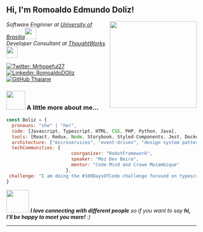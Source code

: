 <h2> Hi, I'm Romoaldo Edmundo Doliz!</h2>
<img align='right' src="https://media4.giphy.com/media/u2pmTWUi0MXjyrMaVj/200w.webp?cid=ecf05e47bcur2ijeocx3giunrfmfu3gp8yyfkm697p6hih5i&rid=200w.webp&ct=g" width="230">
<p><em>Software Enginner at <a href="http://www.unb.br">University of Brasilia</a><img src="https://media.giphy.com/media/fYSnHlufseco8Fh93Z/giphy.gif" width="30"></br>Developer Consultant at <a href="https://www.thoughtworks.com">ThoughtWorks</a><img src="https://media.giphy.com/media/WUlplcMpOCEmTGBtBW/giphy.gif" width="30"> 
</em></p>


[![Twitter: Mrhopeful27](https://img.shields.io/twitter/follow/Tmrhopeful27?style=social)](https://twitter.com/mrhopeful27)
[![Linkedin: RomoaldoDOliz](https://img.shields.io/badge/-thaianebraga-blue?style=flat-square&logo=Linkedin&logoColor=white&link=https://www.linkedin.com/in/romoaldodoliz/)](https://www.linkedin.com/in/romoaldodoliz/)
[![GitHub Thaiane](https://img.shields.io/github/followers/romoaldodoliz?label=follow&style=social)](https://github.com/romoaldodoliz)


### <img src="https://media1.giphy.com/media/PI3QGKFN6XZUCMMqJm/200.webp?cid=ecf05e476x7s1zomtsyxw9z567nyl5yoae73l53tkjh2ya94&rid=200.webp&ct=g" width="50"> A little more about me...  

```javascript
const Doliz = {
  pronouns: "she" | "her",
  code: [Javascript, Typescript, HTML, CSS, PHP, Python, Java],
  tools: [React, Redux, Node, Storybook, Styled-Components, Jest, Docker],
  architecture: ["microservices", "event-driven", "design system pattern"],
  techCommunities: {
                        coorganizer: "RobotFramework",
                        speaker: "Moz Dev Beira",
                        mentor: "Code Mind and Crowe Mozambique"
                      },
 challenge: "I am doing the #100DaysOfCode challenge focused on typescript"
}
```

<img src="https://media.giphy.com/media/LnQjpWaON8nhr21vNW/giphy.gif" width="60"> <em><b>I love connecting with different people</b> so if you want to say <b>hi, I'll be happy to meet you more!</b> :)</em>

---
